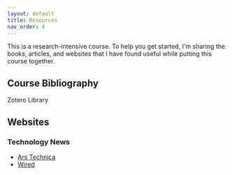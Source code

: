 ```yaml
---
layout: default
title: Resources 
nav_order: 4
---
```


This is a research-intensive course. To help you get started, I'm sharing the books, articles, and websites that I have found useful while putting this course together.  

## Course Bibliography

Zotero Library 


## Websites 

### Technology News
* [Ars Technica](https://arstechnica.com/)
* [Wired](https://www.wired.com/)

